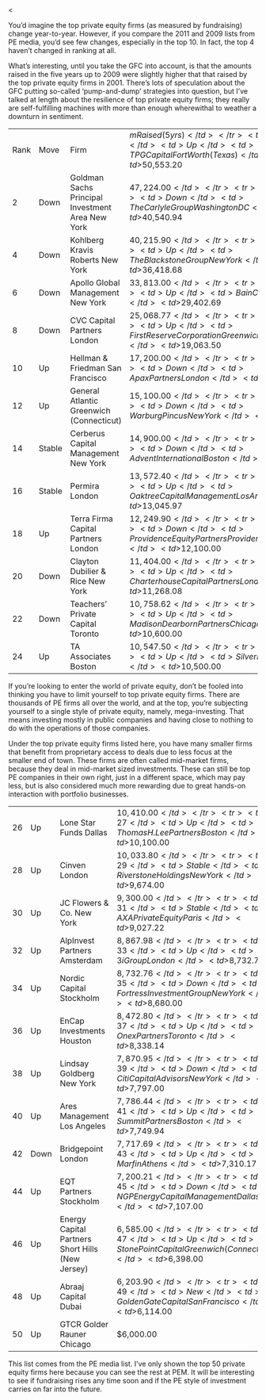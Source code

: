 <<p>You&#8217;d imagine the top private equity firms (as measured by fundraising) change year-to-year. However, if you compare the 2011 and 2009 lists from PE media, you&#8217;d see few changes, especially in the top 10. In fact, the top 4 haven&#8217;t changed in ranking at all.</p><p>What&#8217;s interesting, until you take the GFC into account, is that the amounts raised in the five years up to 2009 were slightly higher that that raised by the top private equity firms in 2001. There&#8217;s lots of speculation about the GFC putting so-called &#8216;pump-and-dump&#8217; strategies into question, but I&#8217;ve talked at length about the resilience of top private equity firms; they really are self-fulfilling machines with more than enough wherewithal to weather a downturn in sentiment.</p><table
width="100%"><tbody><tr><td>Rank</td><td>Move</td><td>Firm</td><td>$m Raised (5yrs)</td></tr><tr><td>1</td><td>Up</td><td>TPG Capital Fort Worth (Texas)</td><td>$50,553.20</td></tr><tr><td>2</td><td>Down</td><td>Goldman Sachs Principal Investment Area New York</td><td>$47,224.00</td></tr><tr><td>3</td><td>Down</td><td>The Carlyle Group Washington DC</td><td>$40,540.94</td></tr><tr><td>4</td><td>Down</td><td>Kohlberg Kravis Roberts New York</td><td>$40,215.90</td></tr><tr><td>5</td><td>Up</td><td>The Blackstone Group New York</td><td>$36,418.68</td></tr><tr><td>6</td><td>Down</td><td>Apollo Global Management New York</td><td>$33,813.00</td></tr><tr><td>7</td><td>Up</td><td>Bain Capital Boston</td><td>$29,402.69</td></tr><tr><td>8</td><td>Down</td><td>CVC Capital Partners London</td><td>$25,068.77</td></tr><tr><td>9</td><td>Up</td><td>First Reserve Corporation Greenwich (Connecticut)</td><td>$19,063.50</td></tr><tr><td>10</td><td>Up</td><td>Hellman &amp; Friedman San Francisco</td><td>$17,200.00</td></tr><tr><td>11</td><td>Down</td><td>Apax Partners London</td><td>$16,637.67</td></tr><tr><td>12</td><td>Up</td><td>General Atlantic Greenwich (Connecticut)</td><td>$15,100.00</td></tr><tr><td>13</td><td>Down</td><td>Warburg Pincus New York</td><td>$15,000.00</td></tr><tr><td>14</td><td>Stable</td><td>Cerberus Capital Management New York</td><td>$14,900.00</td></tr><tr><td>15</td><td>Down</td><td>Advent International Boston</td><td>$14,519.51</td></tr><tr><td>16</td><td>Stable</td><td>Permira London</td><td>$13,572.40</td></tr><tr><td>17</td><td>Up</td><td>Oaktree Capital Management Los Angeles</td><td>$13,045.97</td></tr><tr><td>18</td><td>Up</td><td>Terra Firma Capital Partners London</td><td>$12,249.90</td></tr><tr><td>19</td><td>Down</td><td>Providence Equity Partners Providence (Rhode Island)</td><td>$12,100.00</td></tr><tr><td>20</td><td>Down</td><td>Clayton Dubilier &amp; Rice New York</td><td>$11,404.00</td></tr><tr><td>21</td><td>Up</td><td>Charterhouse Capital Partners London</td><td>$11,268.08</td></tr><tr><td>22</td><td>Down</td><td>Teachers&#8217; Private Capital Toronto</td><td>$10,758.62</td></tr><tr><td>23</td><td>Up</td><td>Madison Dearborn Partners Chicago</td><td>$10,600.00</td></tr><tr><td>24</td><td>Up</td><td>TA Associates Boston</td><td>$10,547.50</td></tr><tr><td>25</td><td>Up</td><td>Silver Lake Menlo Park</td><td>$10,500.00</td></tr></tbody></table><p>If you&#8217;re looking to enter the world of private equity, don&#8217;t be fooled into thinking you have to limit yourself to top private equity firms. There are thousands of PE firms all over the world, and at the top, you&#8217;re subjecting yourself to a single style of private equity, namely, mega-investing. That means investing mostly in public companies and having close to nothing to do with the operations of those companies.</p><p>Under the top private equity firms listed here, you have many smaller firms that benefit from proprietary access to deals due to less focus at the smaller end of town. These firms are often called mid-market firms, because they deal in mid-market sized investments. These can still be top PE companies in their own right, just in a different space, which may pay less, but is also considered much more rewarding due to great hands-on interaction with portfolio businesses.</p><table><tbody><tr><td>26</td><td>Up</td><td>Lone Star Funds Dallas</td><td>$10,410.00</td></tr><tr><td>27</td><td>Up</td><td>Thomas H. Lee Partners Boston</td><td>$10,100.00</td></tr><tr><td>28</td><td>Up</td><td>Cinven London</td><td>$10,033.80</td></tr><tr><td>29</td><td>Stable</td><td>Riverstone Holdings New York</td><td>$9,674.00</td></tr><tr><td>30</td><td>Up</td><td>JC Flowers &amp; Co. New York</td><td>$9,300.00</td></tr><tr><td>31</td><td>Stable</td><td>AXA Private Equity Paris</td><td>$9,027.22</td></tr><tr><td>32</td><td>Up</td><td>AlpInvest Partners Amsterdam</td><td>$8,867.98</td></tr><tr><td>33</td><td>Up</td><td>3i Group London</td><td>$8,732.76</td></tr><tr><td>34</td><td>Up</td><td>Nordic Capital Stockholm</td><td>$8,732.76</td></tr><tr><td>35</td><td>Down</td><td>Fortress Investment Group New York</td><td>$8,680.00</td></tr><tr><td>36</td><td>Up</td><td>EnCap Investments Houston</td><td>$8,472.80</td></tr><tr><td>37</td><td>Up</td><td>Onex Partners Toronto</td><td>$8,338.14</td></tr><tr><td>38</td><td>Up</td><td>Lindsay Goldberg New York</td><td>$7,870.95</td></tr><tr><td>39</td><td>Down</td><td>Citi Capital Advisors New York</td><td>$7,797.00</td></tr><tr><td>40</td><td>Up</td><td>Ares Management Los Angeles</td><td>$7,786.44</td></tr><tr><td>41</td><td>Up</td><td>Summit Partners Boston</td><td>$7,749.94</td></tr><tr><td>42</td><td>Down</td><td>Bridgepoint London</td><td>$7,717.69</td></tr><tr><td>43</td><td>Up</td><td>Marfin Athens</td><td>$7,310.17</td></tr><tr><td>44</td><td>Up</td><td>EQT Partners Stockholm</td><td>$7,200.21</td></tr><tr><td>45</td><td>Down</td><td>NGP Energy Capital Management Dallas</td><td>$7,107.00</td></tr><tr><td>46</td><td>Up</td><td>Energy Capital Partners Short Hills (New Jersey)</td><td>$6,585.00</td></tr><tr><td>47</td><td>Up</td><td>Stone Point Capital Greenwich (Connecticut)</td><td>$6,398.00</td></tr><tr><td>48</td><td>Up</td><td>Abraaj Capital Dubai</td><td>$6,203.90</td></tr><tr><td>49</td><td>New</td><td>Golden Gate Capital San Francisco</td><td>$6,114.00</td></tr><tr><td>50</td><td>Up</td><td>GTCR Golder Rauner Chicago</td><td>$6,000.00</td></tr></tbody></table><p>This list comes from the PE media list. I&#8217;ve only shown the top 50 private equity firms here because you can see the rest at PEM. It will be interesting to see if fundraising rises any time soon and if the PE style of investment carries on far into the future.</p>
